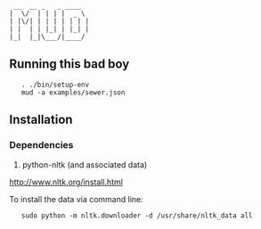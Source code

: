 ```
 __  __ _   _ ____
|  \/  | | | |  _ \
| |\/| | | | | | | |
| |  | | |_| | |_| |
|_|  |_|\___/|____/
```

## Running this bad boy

```
   . ./bin/setup-env
   mud -a examples/sewer.json
```

## Installation

### Dependencies

1. python-nltk (and associated data)

http://www.nltk.org/install.html

To install the data via command line:

```
   sudo python -m nltk.downloader -d /usr/share/nltk_data all
```